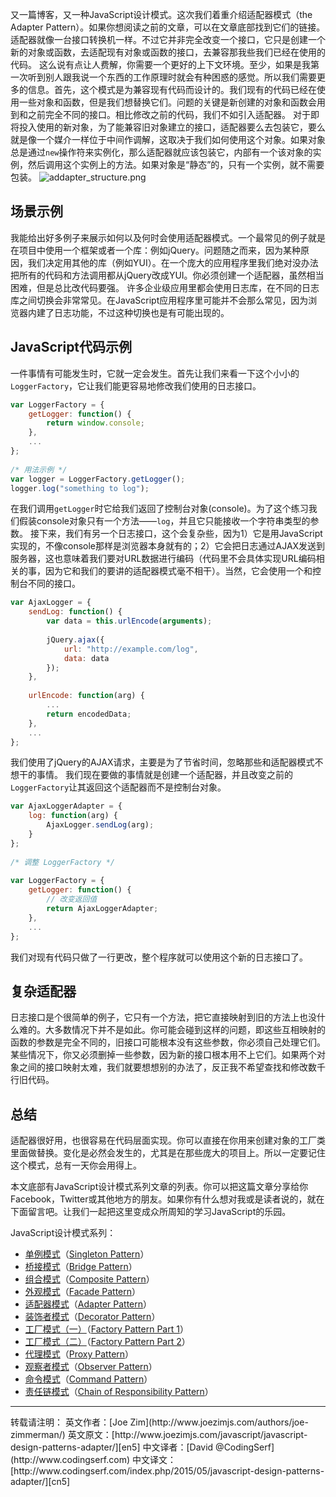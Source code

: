 又一篇博客，又一种JavaScript设计模式。这次我们着重介绍适配器模式（the Adapter Pattern）。如果你想阅读之前的文章，可以在文章底部找到它们的链接。适配器就像一台接口转换机一样。不过它并非完全改变一个接口，它只是创建一个新的对象或函数，去适配现有对象或函数的接口，去兼容那我些我们已经在使用的代码。
这么说有点让人费解，你需要一个更好的上下文环境。至少，如果是我第一次听到别人跟我说一个东西的工作原理时就会有种困惑的感觉。所以我们需要更多的信息。首先，这个模式是为兼容现有代码而设计的。我们现有的代码已经在使用一些对象和函数，但是我们想替换它们。问题的关键是新创建的对象和函数会用到和之前完全不同的接口。相比修改之前的代码，我们不如引入适配器。
对于即将投入使用的新对象，为了能兼容旧对象建立的接口，适配器要么去包装它，要么就是像一个媒介一样位于中间作调解，这取决于我们如何使用这个对象。如果对象总是通过`new`操作符来实例化，那么适配器就应该包装它，内部有一个该对象的实例，然后调用这个实例上的方法。如果对象是“静态”的，只有一个实例，就不需要包装。
![addapter_structure.png][addapter_structure]

## 场景示例
我能给出好多例子来展示如何以及何时会使用适配器模式。一个最常见的例子就是在项目中使用一个框架或者一个库：例如jQuery。问题随之而来，因为某种原因，我们决定用其他的库（例如YUI）。在一个庞大的应用程序里我们绝对没办法把所有的代码和方法调用都从jQuery改成YUI。你必须创建一个适配器，虽然相当困难，但是总比改代码要强。
许多企业级应用里都会使用日志库，在不同的日志库之间切换会非常常见。在JavaScript应用程序里可能并不会那么常见，因为浏览器内建了日志功能，不过这种切换也是有可能出现的。

## JavaScript代码示例
一件事情有可能发生时，它就一定会发生。首先让我们来看一下这个小小的`LoggerFactory`，它让我们能更容易地修改我们使用的日志接口。
```javascript
var LoggerFactory = {
    getLogger: function() {
        return window.console;
    },
    ...
};
 
/* 用法示例 */
var logger = LoggerFactory.getLogger();
logger.log("something to log");
```
在我们调用`getLogger`时它给我们返回了控制台对象(console)。为了这个练习我们假装console对象只有一个方法——`log`，并且它只能接收一个字符串类型的参数。
接下来，我们有另一个日志接口，这个会复杂些，因为1）它是用JavaScript实现的，不像console那样是浏览器本身就有的；2）它会把日志通过AJAX发送到服务器，这也意味着我们要对URL数据进行编码（代码里不会具体实现URL编码相关的事，因为它和我们的要讲的适配器模式毫不相干）。当然，它会使用一个和控制台不同的接口。
```javascript
var AjaxLogger = {
    sendLog: function() {
        var data = this.urlEncode(arguments);
         
        jQuery.ajax({
            url: "http://example.com/log",
            data: data
        });
    },
     
    urlEncode: function(arg) {
        ...
        return encodedData;
    },
    ...
};
```
我们使用了jQuery的AJAX请求，主要是为了节省时间，忽略那些和适配器模式不想干的事情。
我们现在要做的事情就是创建一个适配器，并且改变之前的`LoggerFactory`让其返回这个适配器而不是控制台对象。
```javascript
var AjaxLoggerAdapter = {
    log: function(arg) {
        AjaxLogger.sendLog(arg);
    }
};
 
/* 调整 LoggerFactory */
 
var LoggerFactory = {
    getLogger: function() {
        // 改变返回值
        return AjaxLoggerAdapter;
    },
    ...
};
```
我们对现有代码只做了一行更改，整个程序就可以使用这个新的日志接口了。

## 复杂适配器
日志接口是个很简单的例子，它只有一个方法，把它直接映射到旧的方法上也没什么难的。大多数情况下并不是如此。你可能会碰到这样的问题，即这些互相映射的函数的参数是完全不同的，旧接口可能根本没有这些参数，你必须自己处理它们。某些情况下，你又必须删掉一些参数，因为新的接口根本用不上它们。如果两个对象之间的接口映射太难，我们就要想想别的办法了，反正我不希望查找和修改数千行旧代码。

## 总结
适配器很好用，也很容易在代码层面实现。你可以直接在你用来创建对象的工厂类里面做替换。变化是必然会发生的，尤其是在那些庞大的项目上。所以一定要记住这个模式，总有一天你会用得上。

本文底部有JavaScript设计模式系列文章的列表。你可以把这篇文章分享给你Facebook，Twitter或其他地方的朋友。如果你有什么想对我或是读者说的，就在下面留言吧。让我们一起把这里变成众所周知的学习JavaScript的乐园。


[addapter_structure]: http://www.codingserf.com/wp-content/uploads/2015/05/adapter_structure.png
JavaScript设计模式系列：
- [单例模式][cn1]（[Singleton Pattern][en1]）
- [桥接模式][cn2]（[Bridge Pattern][en2]）
- [组合模式][cn3]（[Composite Pattern][en3]）
- [外观模式][cn4]（[Facade Pattern][en4]）
- [适配器模式][cn5]（[Adapter Pattern][en5]）
- [装饰者模式][cn6]（[Decorator Pattern][en6]）
- [工厂模式（一）][cn7]（[Factory Pattern Part 1][en7]）
- [工厂模式（二）][cn8]（[Factory Pattern Part 2][en8]）
- [代理模式][cn9]（[Proxy Pattern][en9]）
- [观察者模式][cn10]（[Observer Pattern][en10]）
- [命令模式][cn11]（[Command Pattern][en11]）
- [责任链模式][cn12]（[Chain of Responsibility Pattern][en12]）


<hr/>
转载请注明：
英文作者：[Joe Zim](http://www.joezimjs.com/authors/joe-zimmerman/)
英文原文：[http://www.joezimjs.com/javascript/javascript-design-patterns-adapter/][en5]
中文译者：[David @CodingSerf](http://www.codingserf.com)
中文译文：[http://www.codingserf.com/index.php/2015/05/javascript-design-patterns-adapter/][cn5]

[cn1]: http://www.codingserf.com/index.php/2015/05/javascript-design-patterns-singleton/
[cn2]: http://www.codingserf.com/index.php/2015/05/javascript-design-patterns-bridge/
[cn3]: http://www.codingserf.com/index.php/2015/05/javascript-design-patterns-composite/
[cn4]: http://www.codingserf.com/index.php/2015/05/javascript-design-patterns-facade/
[cn5]: http://www.codingserf.com/index.php/2015/05/javascript-design-patterns-adapter/
[cn6]: http://www.codingserf.com/index.php/2015/05/javascript-design-patterns-decorator/
[cn7]: http://www.codingserf.com/index.php/2015/05/javascript-design-patterns-factory-part-1/
[cn8]: http://www.codingserf.com/index.php/2015/05/javascript-design-patterns-factory-part-2/
[cn9]: http://www.codingserf.com/index.php/2015/05/javascript-design-patterns-proxy/
[cn10]: http://www.codingserf.com/index.php/2015/05/javascript-design-patterns-observer/
[cn11]: http://www.codingserf.com/index.php/2015/05/javascript-design-patterns-command/
[cn12]: http://www.codingserf.com/index.php/2015/05/javascript-design-patterns-chain-of-responsibility/

[en1]: http://www.joezimjs.com/javascript/javascript-design-patterns-singleton/
[en2]: http://www.joezimjs.com/javascript/javascript-design-patterns-bridge/
[en3]: http://www.joezimjs.com/javascript/javascript-design-patterns-composite/
[en4]: http://www.joezimjs.com/javascript/javascript-design-patterns-facade/
[en5]: http://www.joezimjs.com/javascript/javascript-design-patterns-adapter/
[en6]: http://www.joezimjs.com/javascript/javascript-design-patterns-decorator/
[en7]: http://www.joezimjs.com/javascript/javascript-design-patterns-factory/
[en8]: http://www.joezimjs.com/javascript/javascript-design-patterns-factory-part-2/
[en9]: http://www.joezimjs.com/javascript/javascript-design-patterns-proxy/
[en10]: http://www.joezimjs.com/javascript/javascript-design-patterns-observer/
[en11]: http://www.joezimjs.com/javascript/javascript-design-patterns-command/
[en12]: http://www.joezimjs.com/javascript/javascript-design-patterns-chain-of-responsibility/
[jq]: http://jquery.com/







